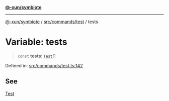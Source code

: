 [**@-xun/symbiote**](../../../../README.md)

***

[@-xun/symbiote](../../../../README.md) / [src/commands/test](../README.md) / tests

# Variable: tests

> `const` **tests**: [`Test`](../enumerations/Test.md)[]

Defined in: [src/commands/test.ts:142](https://github.com/Xunnamius/symbiote/blob/83ef2df2474c2254d82f0b3ae0574d283c20aaeb/src/commands/test.ts#L142)

## See

[Test](../enumerations/Test.md)
